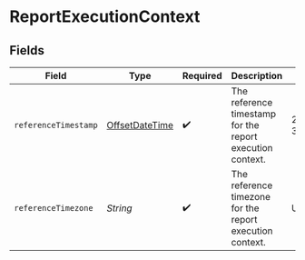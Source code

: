 # ReportExecutionContext


## Fields

| Field                                                                                     | Type                                                                                      | Required                                                                                  | Description                                                                               | Example                                                                                   |
| ----------------------------------------------------------------------------------------- | ----------------------------------------------------------------------------------------- | ----------------------------------------------------------------------------------------- | ----------------------------------------------------------------------------------------- | ----------------------------------------------------------------------------------------- |
| `referenceTimestamp`                                                                      | [OffsetDateTime](https://docs.oracle.com/javase/8/docs/api/java/time/OffsetDateTime.html) | :heavy_check_mark:                                                                        | The reference timestamp for the report execution context.                                 | 2024-05-30T12:34:56.000Z                                                                  |
| `referenceTimezone`                                                                       | *String*                                                                                  | :heavy_check_mark:                                                                        | The reference timezone for the report execution context.                                  | UTC                                                                                       |
